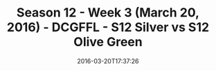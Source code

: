 ---
title: Season 12 - Week 3 (March 20, 2016) - DCGFFL - S12 Silver vs S12 Olive Green
teams-score:
- team: _teams/s12-silver.md
  score: 6
- team: _teams/s12-olive-green.md
  score: 26
mvp: Joe C. (Silver); Stu S. (Olive)
game-ball: Jordan S. (Silver); Brandon W. (Olive)
season: 12
week: 3
date: '2016-03-20T17:37:26'
pageid: season-12-week-3-march-20-2016-4190-vs-4183
---